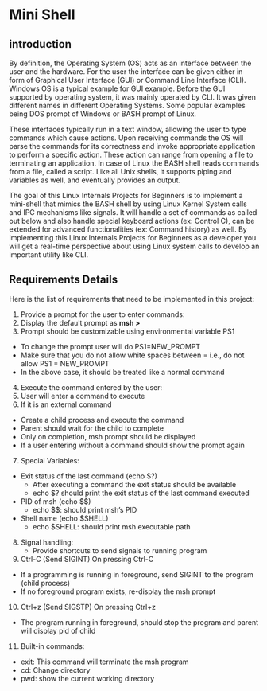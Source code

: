
# Mini Shell



## introduction

By definition, the Operating System (OS) acts as an interface between the user and the hardware. For the user the interface can be given either in form of Graphical User Interface (GUI) or Command Line Interface (CLI). Windows OS is a typical example for GUI example. Before the GUI supported by operating system, it was mainly operated by CLI. It was given different names in different Operating Systems. Some popular examples being DOS prompt of Windows or BASH prompt of Linux. 

These interfaces typically run in a text window, allowing the user to type commands which cause actions. Upon receiving commands the OS will parse the commands for its correctness and invoke appropriate application to perform a specific action. These action can range from opening a file to terminating an application. In case of Linux the BASH shell reads commands from a file, called a script. Like all Unix shells, it supports piping and variables as well, and eventually provides an output. 

The goal of this Linux Internals Projects for Beginners is to implement a mini-shell that mimics the BASH shell by using Linux Kernel System calls and IPC mechanisms like signals. It will handle a set of commands as called out below and also handle special keyboard actions (ex: Control C), can be extended for advanced functionalities (ex: Command history) as well. By implementing this Linux Internals Projects for Beginners as a developer you will get a real-time perspective about using Linux system calls to develop an important utility like CLI.




## Requirements Details

Here is the list of requirements that need to be implemented in this project: 
1) Provide a prompt for the user to enter commands:
2) Display the default prompt as **msh >**
3) Prompt should be customizable using environmental variable PS1 
- To change the prompt user will do PS1=NEW_PROMPT
- Make sure that you do not allow white spaces between = i.e., do not allow PS1 = NEW_PROMPT
- In the above case, it should be treated like a normal command
4) Execute the command entered by the user:
5) User will enter a command to execute
6) If it is an external command
- Create a child process and execute the command
- Parent should wait for the child to complete
- Only on completion, msh prompt should be displayed
- If a user entering without a command should show the prompt again
7) Special Variables:
- Exit status of the last command (echo $?)
   - After executing a command the exit status should be available
   - echo $? should print the exit status of the last command executed
- PID of msh (echo $$)
   - echo $$: should print msh’s PID
- Shell name (echo $SHELL)
   - echo $SHELL: should print msh executable path
8) Signal handling:
   - Provide shortcuts to send signals to running program
9) Ctrl-C (Send SIGINT) On pressing Ctrl-C
- If a programming is running in foreground, send SIGINT to the program (child process)
- If no foreground program exists, re-display the msh prompt
10) Ctrl+z (Send SIGSTP) On pressing Ctrl+z
- The program running in foreground, should stop the program and parent will display pid of child
11) Built-in commands:
- exit: This command will terminate the msh program
- cd: Change directory
- pwd: show the current working directory
